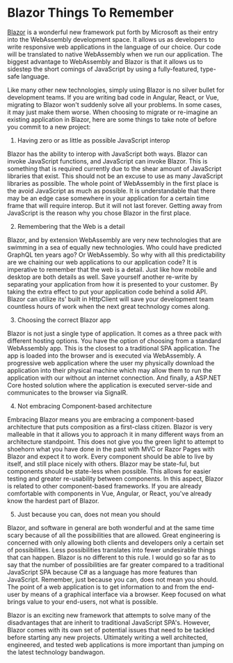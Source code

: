# Blazor Things To Remember

[Blazor](https://dotnet.microsoft.com/apps/aspnet/web-apps/blazor) is a wonderful new framework put forth by Microsoft as their entry into the WebAssembly development space. It allows us as developers to write responsive web applications in the language of our choice. Our code will be translated to native WebAssembly when we run our application. The biggest advantage to WebAssembly and Blazor is that it allows us to sidestep the short comings of JavaScript by using a fully-featured, type-safe language.

Like many other new technologies, simply using Blazor is no silver bullet for development teams. If you are writing bad code in Angular, React, or Vue, migrating to Blazor won't suddenly solve all your problems. In some cases, it may just make them worse. When choosing to migrate or re-imagine an existing application in Blazor, here are some things to take note of before you commit to a new project:

1) Having zero or as little as possible JavaScript interop

Blazor has the ability to interop with JavaScript both ways. Blazor can invoke JavaScript functions, and JavaScript can invoke Blazor. This is something that is required currently due to the shear amount of JavaScript libraries that exist. This should not be an excuse to use as many JavaScript libraries as possible. The whole point of WebAssembly in the first place is the avoid JavaScript as much as possible. It is understandable that there may be an edge case somewhere in your application for a certain time frame that will require interop. But it will not last forever. Getting away from JavaScript is the reason why you chose Blazor in the first place.

2) Remembering that the Web is a detail

Blazor, and by extension WebAssembly are very new technologies that are swimming in a sea of equally new technologies. Who could have predicted GraphQL ten years ago? Or WebAssembly. So why with all this predictability are we chaining our web applications to our application code? It is imperative to remember that the web is a detail. Just like how mobile and desktop are both details as well. Save yourself another re-write by separating your application from how it is presented to your customer. By taking the extra effect to put your application code behind a solid API. Blazor can utilize its' built in HttpClient will save your development team countless hours of work when the next great technology comes along.

3) Choosing the correct Blazor app

Blazor is not just a single type of application. It comes as a three pack with different hosting options. You have the option of choosing from a standard WebAssembly app. This is the closest to a traditional SPA application. The app is loaded into the browser and is executed via WebAssembly. A progressive web application where the user my physically download the application into their physical machine which may allow them to run the application with our without an internet connection. And finally, a ASP.NET Core hosted solution where the application is executed server-side and communicates to the browser via SignalR.

4) Not embracing Component-based architecture

Embracing Blazor means you are embracing a component-based architecture that puts composition as a first-class citizen. Blazor is very malleable in that it allows you to approach it in many different ways from an architecture standpoint. This does not give you the green light to attempt to shoehorn what you have done in the past with MVC or Razor Pages with Blazor and expect it to work. Every component should be able to live by itself, and still place nicely with others. Blazor may be state-ful, but components should be state-less when possible. This allows for easier testing and greater re-usability between components. In this aspect, Blazor is related to other component-based frameworks. If you are already comfortable with components in Vue, Angular, or React, you've already know the hardest part of Blazor.

5) Just because you can, does not mean you should

Blazor, and software in general are both wonderful and at the same time scary because of all the possibilities that are allowed. Great engineering is concerned with only allowing both clients and developers only a certain set of possibilities. Less possibilities translates into fewer undesirable things that can happen. Blazor is no different to this rule. I would go so far as to say that the number of possibilities are far greater compared to a traditional JavaScript SPA because C# as a language has more features than JavaScript. Remember, just because you can, does not mean you should. The point of a web application is to get information to and from the end-user by means of a graphical interface via a browser. Keep focused on what brings value to your end-users, not what is possible.

Blazor is an exciting new framework that attempts to solve many of the disadvantages that are inherit to traditional JavaScript SPA's. However, Blazor comes with its own set of potential issues that need to be tackled before starting any new projects. Ultimately writing a well architected, engineered, and tested web applications is more important than jumping on the latest technology bandwagon.
